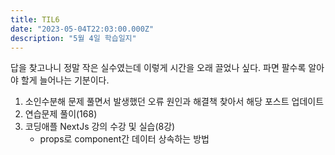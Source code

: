 ```yaml
---
title: TIL6
date: "2023-05-04T22:03:00.000Z"
description: "5월 4일 학습일지"
---
```

답을 찾고나니 정말 작은 실수였는데 이렇게 시간을 오래 끌었나 싶다. 파면 팔수록 알아야 할게 늘어나는 기분이다.    
1. 소인수분해 문제 풀면서 발생했던 오류 원인과 해결책 찾아서 해당 포스트 업데이트    
2. 연습문제 풀이(168)    
3. 코딩애플 NextJs 강의 수강 및 실습(8강)    
    - props로 component간 데이터 상속하는 방법    